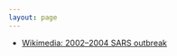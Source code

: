 ```yaml
---
layout: page
---
```


* [ Wikimedia: 2002–2004 SARS outbreak](https://en.wikipedia.org/wiki/2002%E2%80%932004_SARS_outbreak)

<!-- <ul>
  <li><a href="http://news.sina.com.cn/c/2003-04-30/19521025930.shtml">2002–2004 SARS outbreak</a></li>
</ul> -->

